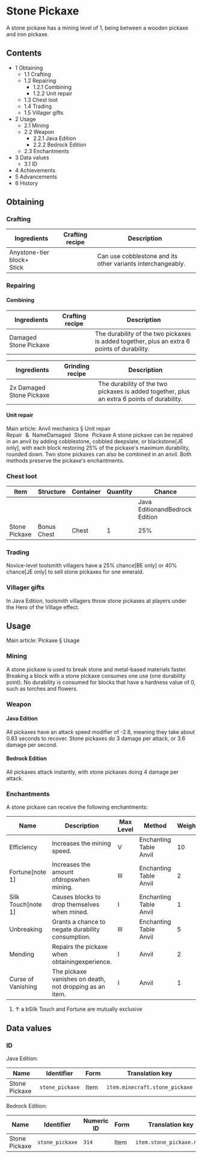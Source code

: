 # Stone Pickaxe
A stone pickaxe has a mining level of 1, being between a wooden pickaxe and iron pickaxe.

## Contents
- 1 Obtaining
	- 1.1 Crafting
	- 1.2 Repairing
		- 1.2.1 Combining
		- 1.2.2 Unit repair
	- 1.3 Chest loot
	- 1.4 Trading
	- 1.5 Villager gifts
- 2 Usage
	- 2.1 Mining
	- 2.2 Weapon
		- 2.2.1 Java Edition
		- 2.2.2 Bedrock Edition
	- 2.3 Enchantments
- 3 Data values
	- 3.1 ID
- 4 Achievements
- 5 Advancements
- 6 History

## Obtaining
### Crafting
| Ingredients                    | Crafting recipe | Description                                                 |
|--------------------------------|-----------------|-------------------------------------------------------------|
| Anystone-tier block+<br/>Stick |                 | Can use cobblestone and its other variants interchangeably. |

### Repairing
#### Combining
| Ingredients           | Crafting recipe | Description                                                                                 |
|-----------------------|-----------------|---------------------------------------------------------------------------------------------|
| Damaged Stone Pickaxe |                 | The durability of the two pickaxes is added together, plus an extra 6 points of durability. |

| Ingredients              | Grinding recipe | Description                                                                                 |
|--------------------------|-----------------|---------------------------------------------------------------------------------------------|
| 2x Damaged Stone Pickaxe |                 | The durability of the two pickaxes is added together, plus an extra 6 points of durability. |

#### Unit repair
Main article: Anvil mechanics § Unit repair
Repair & NameDamaged Stone Pickaxe
A stone pickaxe can be repaired in an anvil by adding cobblestone, cobbled deepslate, or blackstone‌[JE  only], with each block restoring 25% of the pickaxe's maximum durability, rounded down. Two stone pickaxes can also be combined in an anvil. Both methods preserve the pickaxe's enchantments.

### Chest loot
| Item          | Structure   | Container | Quantity | Chance                         |
|---------------|-------------|-----------|----------|--------------------------------|
|               |             |           |          | Java EditionandBedrock Edition |
| Stone Pickaxe | Bonus Chest | Chest     | 1        | 25%                            |

### Trading
Novice-level toolsmith villagers have a 25% chance‌[BE  only] or 40% chance‌[JE  only] to sell stone pickaxes for one emerald.

### Villager gifts
In Java Edition, toolsmith villagers throw stone pickaxes at players under the Hero of the Village effect.

## Usage
Main article: Pickaxe § Usage
### Mining
A stone pickaxe is used to break stone and metal-based materials faster. Breaking a block with a stone pickaxe consumes one use (one durability point). No durability is consumed for blocks that have a hardness value of 0, such as torches and flowers.

### Weapon
#### Java Edition
All pickaxes have an attack speed modifier of -2.8, meaning they take about 0.83 seconds to recover. Stone pickaxes do 3 damage per attack, or 3.6 damage per second.

#### Bedrock Edition
All pickaxes attack instantly, with stone pickaxes doing 4 damage per attack.

### Enchantments
A stone pickaxe can receive the following enchantments:

| Name               | Description                                             | Max Level | Method                     | Weight |
|--------------------|---------------------------------------------------------|-----------|----------------------------|--------|
| Efficiency         | Increases the mining speed.                             | V         | Enchanting Table<br/>Anvil | 10     |
| Fortune[note 1]    | Increases the amount ofdropswhen mining.                | III       | Enchanting Table<br/>Anvil | 2      |
| Silk Touch[note 1] | Causes blocks to drop themselves when mined.            | I         | Enchanting Table<br/>Anvil | 1      |
| Unbreaking         | Grants a chance to negate durability consumption.       | III       | Enchanting Table<br/>Anvil | 5      |
| Mending            | Repairs the pickaxe when obtainingexperience.           | I         | Anvil                      | 2      |
| Curse of Vanishing | The pickaxe vanishes on death, not dropping as an item. | I         | Anvil                      | 1      |

1. ↑ a bSilk Touch and Fortune are mutually exclusive

## Data values
### ID
Java Edition:

| Name          | Identifier      | Form | Translation key                |
|---------------|-----------------|------|--------------------------------|
| Stone Pickaxe | `stone_pickaxe` | Item | `item.minecraft.stone_pickaxe` |

Bedrock Edition:

| Name          | Identifier      | Numeric ID | Form | Translation key           |
|---------------|-----------------|------------|------|---------------------------|
| Stone Pickaxe | `stone_pickaxe` | `314`      | Item | `item.stone_pickaxe.name` |

